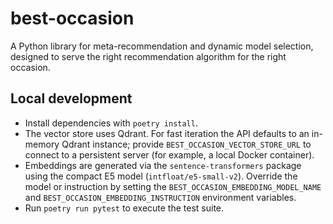 # best-occasion
A Python library for meta-recommendation and dynamic model selection, designed to serve the right recommendation algorithm for the right occasion.

## Local development

- Install dependencies with `poetry install`.
- The vector store uses Qdrant. For fast iteration the API defaults to an in-memory Qdrant instance; provide `BEST_OCCASION_VECTOR_STORE_URL` to connect to a persistent server (for example, a local Docker container).
- Embeddings are generated via the `sentence-transformers` package using the compact E5 model (`intfloat/e5-small-v2`). Override the model or instruction by setting the `BEST_OCCASION_EMBEDDING_MODEL_NAME` and `BEST_OCCASION_EMBEDDING_INSTRUCTION` environment variables.
- Run `poetry run pytest` to execute the test suite.
